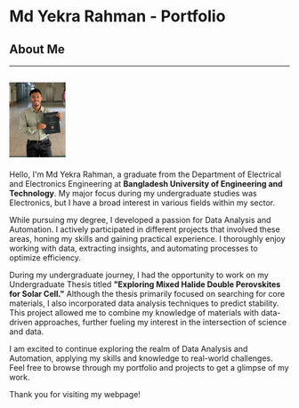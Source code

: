 #  Md Yekra Rahman - Portfolio
## About Me
----

<img
 src="https://raw.githubusercontent.com/MdYekraRahman/Website/main/IMG_4727_cpy.jpg" alt= " Infront of Department after Graduation" width="20%" height="20%">
----
Hello, I'm Md Yekra Rahman, a graduate from the Department of Electrical and Electronics Engineering at **Bangladesh University of Engineering and Technology**. My major focus during my undergraduate studies was Electronics, but I have a broad interest in various fields within my sector.

While pursuing my degree, I developed a passion for Data Analysis and Automation. I actively participated in different projects that involved these areas, honing my skills and gaining practical experience. I thoroughly enjoy working with data, extracting insights, and automating processes to optimize efficiency.

During my undergraduate journey, I had the opportunity to work on my Undergraduate Thesis titled **"Exploring Mixed Halide Double Perovskites for Solar Cell."** Although the thesis primarily focused on searching for core materials, I also incorporated data analysis techniques to predict stability. This project allowed me to combine my knowledge of materials with data-driven approaches, further fueling my interest in the intersection of science and data.

I am excited to continue exploring the realm of Data Analysis and Automation, applying my skills and knowledge to real-world challenges. Feel free to browse through my portfolio and projects to get a glimpse of my work.

Thank you for visiting my webpage!


